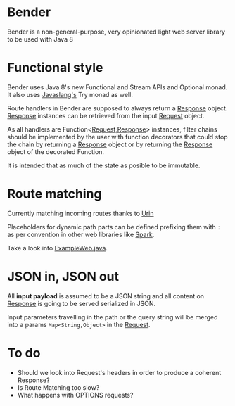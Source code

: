 # Bender
Bender is a non-general-purpose, very opinionated light web server library to be used with Java 8

# Functional style
Bender uses Java 8's new Functional and Stream APIs and Optional monad. It also uses [Javaslang's](http://javaslang.com) Try monad as well.

Route handlers in Bender are supposed to always return a [Response](https://github.com/ggalmazor/bender/blob/master/src/main/java/com/buntplanet/bender/Response.java) object. [Response](https://github.com/ggalmazor/bender/blob/master/src/main/java/com/buntplanet/bender/Response.java) instances can be retrieved from the input [Request](https://github.com/ggalmazor/bender/blob/master/src/main/java/com/buntplanet/bender/Request.java) object.

As all handlers are Function<[Request](https://github.com/ggalmazor/bender/blob/master/src/main/java/com/buntplanet/bender/Request.java),[Response](https://github.com/ggalmazor/bender/blob/master/src/main/java/com/buntplanet/bender/Response.java)> instances, filter chains should be implemented by the user with function decorators that could stop the chain by returning a [Response](https://github.com/ggalmazor/bender/blob/master/src/main/java/com/buntplanet/bender/Response.java) object or by returning the [Response](https://github.com/ggalmazor/bender/blob/master/src/main/java/com/buntplanet/bender/Response.java) object of the decorated Function.

It is intended that as much of the state as posible to be immutable.

# Route matching

Currently matching incoming routes thanks to [Urin](http://urin.sourceforge.net)

Placeholders for dynamic path parts can be defined prefixing them with `:` as per convention in other web libraries like [Spark](http://sparkjava.com).

Take a look into [ExampleWeb.java](https://github.com/ggalmazor/bender/blob/master/src/main/java/com/buntplanet/example/ExampleWeb.java).

# JSON in, JSON out

All **input payload** is assumed to be a JSON string and all content on [Response](https://github.com/ggalmazor/bender/blob/master/src/main/java/com/buntplanet/bender/Response.java) is going to be served serialized in JSON.

Input parameters travelling in the path or the query string will be merged into a params `Map<String,Object>` in the [Request](https://github.com/ggalmazor/bender/blob/master/src/main/java/com/buntplanet/bender/Request.java).

# To do

 - Should we look into Request's headers in order to produce a coherent Response?
 - Is Route Matching too slow?
 - What happens with OPTIONS requests?
